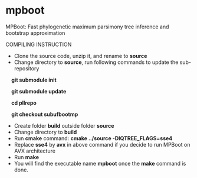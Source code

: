 # mpboot
MPBoot: Fast phylogenetic maximum parsimony tree inference and bootstrap approximation

COMPILING INSTRUCTION
* Clone the source code, unzip it, and rename to **source**
* Change directory to **source**, run following commands to update the sub-repository

&nbsp;&nbsp;&nbsp;&nbsp;**git submodule init**

&nbsp;&nbsp;&nbsp;&nbsp;**git submodule update**

&nbsp;&nbsp;&nbsp;&nbsp;**cd pllrepo**

&nbsp;&nbsp;&nbsp;&nbsp;**git checkout subufbootmp**

* Create folder **build** outside folder **source**
* Change directory to **build**
* Run **cmake** command: **cmake ../source -DIQTREE_FLAGS=sse4**
* Replace **sse4** by **avx** in above command if you decide to run MPBoot on AVX architecture
* Run **make**
* You will find the executable name **mpboot** once the **make** command is done.
